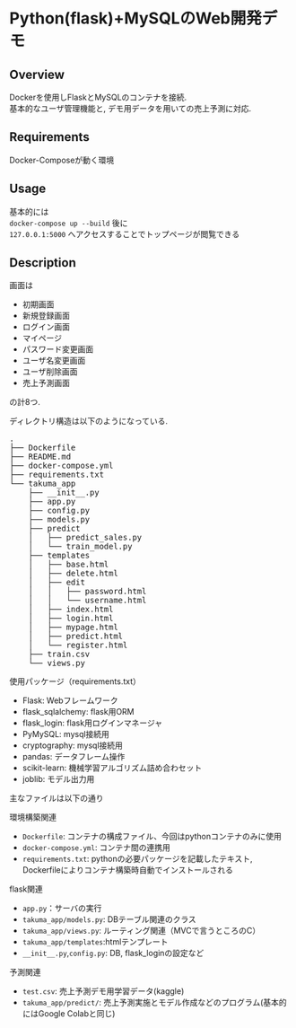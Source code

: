 Python(flask)+MySQLのWeb開発デモ
====
## Overview
Dockerを使用しFlaskとMySQLのコンテナを接続.  
基本的なユーザ管理機能と, デモ用データを用いての売上予測に対応. 

## Requirements
Docker-Composeが動く環境

## Usage
基本的には    
`docker-compose up --build`
後に  
`127.0.0.1:5000`
へアクセスすることでトップページが閲覧できる　　

## Description

画面は
- 初期画面　 
- 新規登録画面　
- ログイン画面
- マイページ
- パスワード変更画面
- ユーザ名変更画面
- ユーザ削除画面
- 売上予測画面

の計8つ. 

ディレクトリ構造は以下のようになっている. 
<pre>
.
├── Dockerfile
├── README.md
├── docker-compose.yml
├── requirements.txt
└── takuma_app
    ├── __init__.py
    ├── app.py
    ├── config.py
    ├── models.py
    ├── predict
    │   ├── predict_sales.py
    │   └── train_model.py
    ├── templates
    │   ├── base.html
    │   ├── delete.html
    │   ├── edit
    │   │   ├── password.html
    │   │   └── username.html
    │   ├── index.html
    │   ├── login.html
    │   ├── mypage.html
    │   ├── predict.html
    │   └── register.html
    ├── train.csv
    └── views.py
</pre>

使用パッケージ（requirements.txt）  
- Flask: Webフレームワーク
- flask_sqlalchemy: flask用ORM
- flask_login: flask用ログインマネージャ
- PyMySQL: mysql接続用
- cryptography: mysql接続用
- pandas: データフレーム操作
- scikit-learn: 機械学習アルゴリズム詰め合わセット
- joblib: モデル出力用


主なファイルは以下の通り  

環境構築関連
- `Dockerfile`: コンテナの構成ファイル、今回はpythonコンテナのみに使用
- `docker-compose.yml`: コンテナ間の連携用
- `requirements.txt`: pythonの必要パッケージを記載したテキスト, Dockerfileによりコンテナ構築時自動でインストールされる
  
flask関連
- `app.py`：サーバの実行
- `takuma_app/models.py`: DBテーブル関連のクラス  
- `takuma_app/views.py`: ルーティング関連（MVCで言うところのC）
- `takuma_app/templates`:htmlテンプレート
- `__init__.py`,`config.py`: DB, flask_loginの設定など
  
予測関連 
- `test.csv`: 売上予測デモ用学習データ(kaggle)
- `takuma_app/predict/`: 売上予測実施とモデル作成などのプログラム(基本的にはGoogle Colabと同じ)

